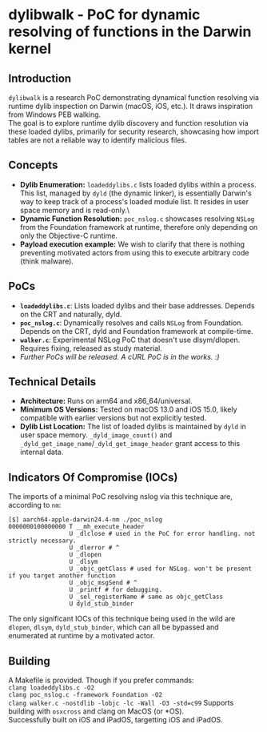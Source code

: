 # dylibwalk - PoC for dynamic resolving of functions in the Darwin kernel

## Introduction

`dylibwalk` is a research PoC demonstrating dynamical function resolving via runtime dylib inspection on Darwin (macOS, iOS, etc.). It draws inspiration from Windows PEB walking. \
The goal is to explore runtime dylib discovery and function resolution via these loaded dylibs, primarily for security research, showcasing how import tables are not a reliable way to identify malicious files.

## Concepts

*   **Dylib Enumeration:** `loadeddylibs.c` lists loaded dylibs within a process. This list, managed by `dyld` (the dynamic linker), is essentially Darwin's way to keep track of a process's loaded module list. It resides in user space memory and is read-only.\
*   **Dynamic Function Resolution:** `poc_nslog.c` showcases resolving `NSLog` from the Foundation framework at runtime, therefore only depending on only the Objective-C runtime.
*   **Payload execution example:** We wish to clarify that there is nothing preventing motivated actors from using this to execute arbitrary code (think malware).

## PoCs

*   **`loadeddylibs.c`**: Lists loaded dylibs and their base addresses. Depends on the CRT and naturally, dyld.
*   **`poc_nslog.c`**: Dynamically resolves and calls `NSLog` from Foundation. Depends on the CRT, dyld and Foundation framework at compile-time.
*   **`walker.c`**: Experimental NSLog PoC that doesn't use dlsym/dlopen. Requires fixing, released as study material.
*   *Further PoCs will be released. A cURL PoC is in the works. :)*

## Technical Details

*   **Architecture:**  Runs on arm64 and x86_64/universal.
*   **Minimum OS Versions:**  Tested on macOS 13.0 and iOS 15.0, likely compatible with earlier versions but not explicitly tested.
*   **Dylib List Location:** The list of loaded dylibs is maintained by `dyld` in user space memory. `_dyld_image_count()` and `_dyld_get_image_name`/`_dyld_get_image_header` grant access to this internal data.


## Indicators Of Compromise (IOCs)
The imports of a minimal PoC resolving nslog via this technique are, according to `nm`:
```
[$] aarch64-apple-darwin24.4-nm ./poc_nslog
0000000100000000 T __mh_execute_header
                 U _dlclose # used in the PoC for error handling. not strictly necessary.
                 U _dlerror # ^
                 U _dlopen
                 U _dlsym
                 U _objc_getClass # used for NSLog. won't be present if you target another function
                 U _objc_msgSend # ^
                 U _printf # for debugging.
                 U _sel_registerName # same as objc_getClass
                 U dyld_stub_binder
```
The only significant IOCs of this technique being used in the wild are `dlopen`, `dlsym`, `dyld_stub_binder`, which can all be bypassed and enumerated at runtime by a motivated actor.

## Building

A Makefile is provided. Though if you prefer commands:\
`clang loadeddylibs.c -O2`\
`clang poc_nslog.c -framework Foundation -O2`\
`clang walker.c -nostdlib -lobjc -lc -Wall -O3 -std=c99`
Supports building with `osxcross` and clang on MacOS (or *OS).\
Successfully built on iOS and iPadOS, targetting iOS and iPadOS.
